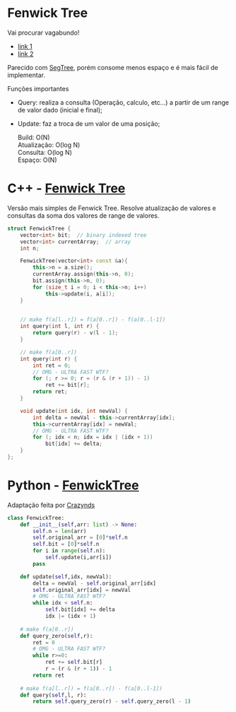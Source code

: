 # Fenwick Tree


Vai procurar vagabundo!

- [link 1](https://cp-algorithms.com/data_structures/fenwick.html)
- [link 2](https://www.geeksforgeeks.org/binary-indexed-tree-or-fenwick-tree-2/)

Parecido com [SegTree](./SegTree.md), porém consome menos espaço e é mais fácil de implementar. 


Funções importantes

- Query: realiza a consulta (Operação, calculo, etc...) a partir de um range de valor dado (inicial e final);
- Update: faz a troca de um valor de uma posição;

  Build: O(N)  
Atualização: O(log N)  
Consulta: O(log N)  
Espaço: O(N)  



# C++ - [Fenwick Tree](https://cp-algorithms.com/data_structures/fenwick.html#finding-sum-in-one-dimensional-array)

Versão mais simples de Fenwick Tree.
Resolve atualização de valores e consultas da soma dos valores de range de valores.

```C++
struct FenwickTree {
    vector<int> bit;  // binary indexed tree
    vector<int> currentArray;  // array
    int n;

    FenwickTree(vector<int> const &a){
        this->n = a.size();
        currentArray.assign(this->n, 0);
        bit.assign(this->n, 0);
        for (size_t i = 0; i < this->n; i++)
            this->update(i, a[i]);
    }

    
    // make f(a[l..r]) = f(a[0..r]) - f(a[0..l-1])
    int query(int l, int r) {
        return query(r) - v(l - 1);
    }

    // make f(a[0..r])
    int query(int r) {
        int ret = 0;
        // OMG - ULTRA FAST WTF?
        for (; r >= 0; r = (r & (r + 1)) - 1)
            ret += bit[r];
        return ret;
    }

    void update(int idx, int newVal) {
        int delta = newVal - this->currentArray[idx];
        this->currentArray[idx] = newVal;
        // OMG - ULTRA FAST WTF?
        for (; idx < n; idx = idx | (idx + 1))
            bit[idx] += delta;
    }
};

```

# Python - [FenwickTree](#)

Adaptação feita por [Crazynds](https://github.com/crazynds)

```python
class FenwickTree:
    def __init__(self,arr: list) -> None:
        self.n = len(arr)
        self.original_arr = [0]*self.n
        self.bit = [0]*self.n
        for i in range(self.n):
            self.update(i,arr[i])
        pass

    def update(self,idx, newVal):
        delta = newVal - self.original_arr[idx]
        self.original_arr[idx] = newVal
        # OMG - ULTRA FAST WTF?
        while idx < self.n:
            self.bit[idx] += delta
            idx |= (idx + 1)
    
    # make f(a[0..r])
    def query_zero(self,r):
        ret = 0
        # OMG - ULTRA FAST WTF?
        while r>=0:
            ret += self.bit[r]
            r = (r & (r + 1)) - 1
        return ret
    
    # make f(a[l..r]) = f(a[0..r]) - f(a[0..l-1])
    def query(self,l, r):
        return self.query_zero(r) - self.query_zero(l - 1)
```


